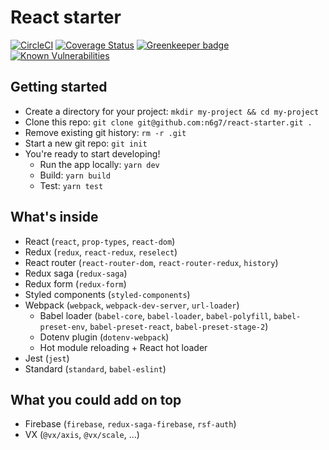 # React starter

[![CircleCI](https://circleci.com/gh/n6g7/react-starter.svg?style=svg)](https://circleci.com/gh/n6g7/react-starter)
[![Coverage Status](https://coveralls.io/repos/github/n6g7/react-starter/badge.svg?branch=master)](https://coveralls.io/github/n6g7/react-starter?branch=master)
[![Greenkeeper badge](https://badges.greenkeeper.io/n6g7/react-starter.svg)](https://greenkeeper.io/)
[![Known Vulnerabilities](https://snyk.io/test/github/n6g7/react-starter/badge.svg?targetFile=package.json)](https://snyk.io/test/github/n6g7/react-starter?targetFile=package.json)

## Getting started

- Create a directory for your project: `mkdir my-project && cd my-project`
- Clone this repo: `git clone git@github.com:n6g7/react-starter.git .`
- Remove existing git history: `rm -r .git`
- Start a new git repo: `git init`
- You're ready to start developing!
  - Run the app locally: `yarn dev`
  - Build: `yarn build`
  - Test: `yarn test`

## What's inside

- React (`react`, `prop-types`, `react-dom`)
- Redux (`redux`, `react-redux`, `reselect`)
- React router (`react-router-dom`, `react-router-redux`, `history`)
- Redux saga (`redux-saga`)
- Redux form (`redux-form`)
- Styled components (`styled-components`)
- Webpack (`webpack`, `webpack-dev-server`, `url-loader`)
  - Babel loader (`babel-core`, `babel-loader`, `babel-polyfill`, `babel-preset-env`, `babel-preset-react`, `babel-preset-stage-2`)
  - Dotenv plugin (`dotenv-webpack`)
  - Hot module reloading + React hot loader
- Jest (`jest`)
- Standard (`standard`, `babel-eslint`)

## What you could add on top

- Firebase (`firebase`, `redux-saga-firebase`, `rsf-auth`)
- VX (`@vx/axis`, `@vx/scale`, ...)
